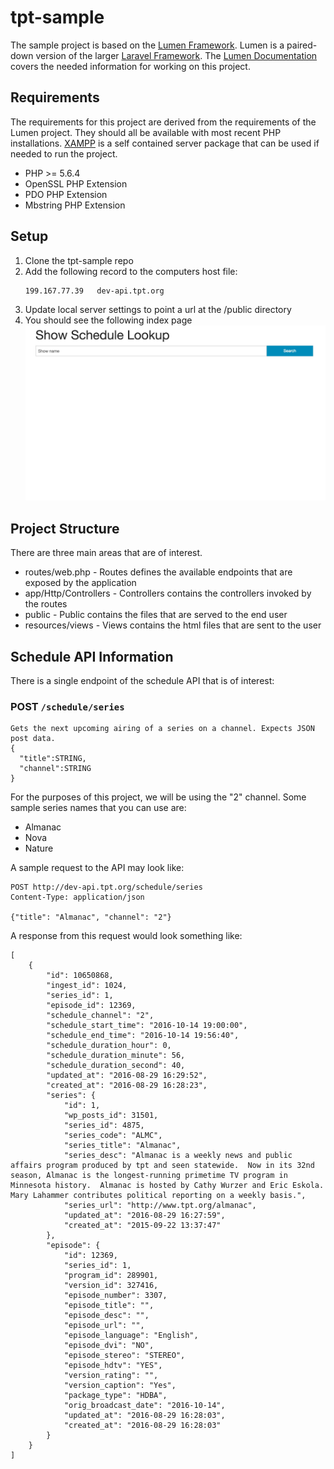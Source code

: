 # tpt-sample
The sample project is based on the [Lumen Framework](https://lumen.laravel.com). Lumen is a paired-down version of the larger [Laravel Framework](https://laravel.com). The [Lumen Documentation](https://lumen.laravel.com/docs/5.3) covers the needed information for working on this project.

## Requirements
The requirements for this project are derived from the requirements of the Lumen project. They should all be available with most recent PHP installations. [XAMPP](https://www.apachefriends.org/index.html) is a self contained server package that can be used if needed to run the project.
* PHP >= 5.6.4
* OpenSSL PHP Extension
* PDO PHP Extension
* Mbstring PHP Extension

## Setup
1. Clone the tpt-sample repo
2. Add the following record to the computers host file:
    ```
    199.167.77.39   dev-api.tpt.org
    ```
3. Update local server settings to point a url at the /public directory
4. You should see the following index page
![Screenshot](index-screenshot.jpg?raw=true "Screenshot of Sample Project Index")

## Project Structure
There are three main areas that are of interest.
* routes/web.php - Routes defines the available endpoints that are exposed by the application
* app/Http/Controllers - Controllers contains the controllers invoked by the routes
* public - Public contains the files that are served to the end user
* resources/views - Views contains the html files that are sent to the user 

## Schedule API Information
There is a single endpoint of the schedule API that is of interest:

### POST `/schedule/series`
```
Gets the next upcoming airing of a series on a channel. Expects JSON post data.
{
  "title":STRING,
  "channel":STRING
}
```

For the purposes of this project, we will be using the "2" channel.
Some sample series names that you can use are:
* Almanac
* Nova
* Nature

A sample request to the API may look like:
```
POST http://dev-api.tpt.org/schedule/series
Content-Type: application/json

{"title": "Almanac", "channel": "2"}
```

A response from this request would look something like:
```
[
    {
        "id": 10650868,
        "ingest_id": 1024,
        "series_id": 1,
        "episode_id": 12369,
        "schedule_channel": "2",
        "schedule_start_time": "2016-10-14 19:00:00",
        "schedule_end_time": "2016-10-14 19:56:40",
        "schedule_duration_hour": 0,
        "schedule_duration_minute": 56,
        "schedule_duration_second": 40,
        "updated_at": "2016-08-29 16:29:52",
        "created_at": "2016-08-29 16:28:23",
        "series": {
            "id": 1,
            "wp_posts_id": 31501,
            "series_id": 4875,
            "series_code": "ALMC",
            "series_title": "Almanac",
            "series_desc": "Almanac is a weekly news and public affairs program produced by tpt and seen statewide.  Now in its 32nd season, Almanac is the longest-running primetime TV program in Minnesota history.  Almanac is hosted by Cathy Wurzer and Eric Eskola.  Mary Lahammer contributes political reporting on a weekly basis.",
            "series_url": "http://www.tpt.org/almanac",
            "updated_at": "2016-08-29 16:27:59",
            "created_at": "2015-09-22 13:37:47"
        },
        "episode": {
            "id": 12369,
            "series_id": 1,
            "program_id": 289901,
            "version_id": 327416,
            "episode_number": 3307,
            "episode_title": "",
            "episode_desc": "",
            "episode_url": "",
            "episode_language": "English",
            "episode_dvi": "NO",
            "episode_stereo": "STEREO",
            "episode_hdtv": "YES",
            "version_rating": "",
            "version_caption": "Yes",
            "package_type": "HDBA",
            "orig_broadcast_date": "2016-10-14",
            "updated_at": "2016-08-29 16:28:03",
            "created_at": "2016-08-29 16:28:03"
        }
    }
]
```